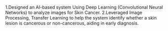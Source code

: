 1.Designed an AI-based system Using Deep Learning (Convolutional Neural Networks) to analyze images for Skin Cancer.
2.Leveraged Image Processing, Transfer Learning to help the system identify whether a skin lesion is cancerous or
non-cancerous, aiding in early diagnosis.

